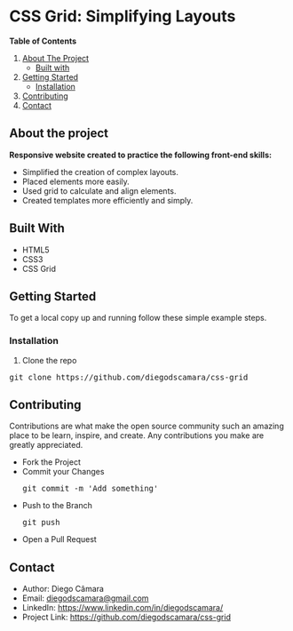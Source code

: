 # CSS Grid: Simplifying Layouts

**Table of Contents**
1. [About The Project](https://github.com/diegodscamara/css-grid/blob/main/README.md#about-the-project "About The Project")
	- [Built with](https://github.com/diegodscamara/css-grid/blob/main/README.md#built-with "Built with")
2. [Getting Started](https://github.com/diegodscamara/css-grid/blob/main/README.md#getting-started "Getting Started")
	- [Installation](https://github.com/diegodscamara/css-grid/blob/main/README.md#installation "Installation")
3. [Contributing](https://github.com/diegodscamara/css-grid/blob/main/README.md#contributing "Contributing")
4. [Contact](https://github.com/diegodscamara/css-grid/blob/main/README.md#contact "Contact")

## About the project 

**Responsive website created to practice the following front-end skills:**
- Simplified the creation of complex layouts.
- Placed elements more easily.
- Used grid to calculate and align elements.
- Created templates more efficiently and simply.

## Built With

- HTML5
- CSS3
- CSS Grid

## Getting Started

To get a local copy up and running follow these simple example steps.

### Installation

1. Clone the repo
<pre>git clone https://github.com/diegodscamara/css-grid </pre>

## Contributing

Contributions are what make the open source community such an amazing place to be learn, inspire, and create. Any contributions you make are greatly appreciated.

- Fork the Project
- Commit your Changes <pre>git commit -m 'Add something'</pre>
- Push to the Branch <pre>git push</pre>
- Open a Pull Request

## Contact

- Author: Diego Câmara
- Email: [diegodscamara@gmail.com](mailto:diegodscamara@gmail.com "diegodscamara@gmail.com")
- LinkedIn: https://www.linkedin.com/in/diegodscamara/ 
- Project Link: https://github.com/diegodscamara/css-grid

